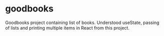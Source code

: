 # goodbooks
Goodbooks project containing list of books. Understood useState, passing of lists and printing multiple items in React from this project.

